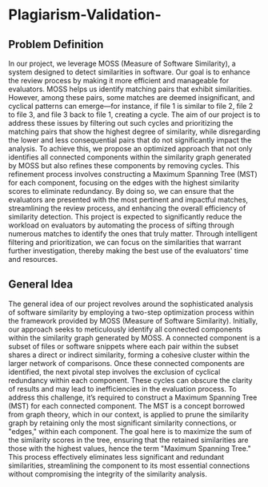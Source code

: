 # Plagiarism-Validation-
## Problem Definition
In our project, we leverage MOSS (Measure of Software Similarity), a system designed to detect similarities in software. Our goal is to enhance the review process by making it more efficient and manageable for evaluators. MOSS helps us identify matching pairs that exhibit similarities. However, among these pairs, some matches are deemed insignificant, and cyclical patterns can emerge—for instance, if file 1 is similar to file 2, file 2 to file 3, and file 3 back to file 1, creating a cycle. The aim of our project is to address these issues by filtering out such cycles and prioritizing the matching pairs that show the highest degree of similarity, while disregarding the lower and less consequential pairs that do not significantly impact the analysis.
To achieve this, we propose an optimized approach that not only identifies all connected components within the similarity graph generated by MOSS but also refines these components by removing cycles. This refinement process involves constructing a Maximum Spanning Tree (MST) for each component, focusing on the edges with the highest similarity scores to eliminate redundancy. By doing so, we can ensure that the evaluators are presented with the most pertinent and impactful matches, streamlining the review process, and enhancing the overall efficiency of similarity detection.
This project is expected to significantly reduce the workload on evaluators by automating the process of sifting through numerous matches to identify the ones that truly matter. Through intelligent filtering and prioritization, we can focus on the similarities that warrant further investigation, thereby making the best use of the evaluators' time and resources.
## General Idea
The general idea of our project revolves around the sophisticated analysis of software similarity by employing a two-step optimization process within the framework provided by MOSS (Measure of Software Similarity). Initially, our approach seeks to meticulously identify all connected components within the similarity graph generated by MOSS. A connected component is a subset of files or software snippets where each pair within the subset shares a direct or indirect similarity, forming a cohesive cluster within the larger network of comparisons.
Once these connected components are identified, the next pivotal step involves the exclusion of cyclical redundancy within each component. These cycles can obscure the clarity of results and may lead to inefficiencies in the evaluation process.
To address this challenge, it’s required to construct a Maximum Spanning Tree (MST) for each connected component. The MST is a concept borrowed from graph theory, which in our context, is applied to prune the similarity graph by retaining only the most significant similarity connections, or "edges," within each component. The goal here is to maximize the sum of the similarity scores in the tree, ensuring that the retained similarities are those with the highest values, hence the term "Maximum Spanning Tree." This process effectively eliminates less significant and redundant similarities, streamlining the component to its most essential connections without compromising the integrity of the similarity analysis.
